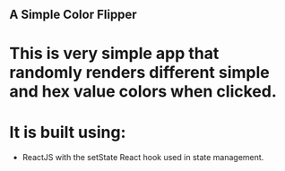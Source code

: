 ## A Simple Color Flipper

# This is very simple app that randomly renders different simple and hex value colors when clicked.
# It is built using:
- ReactJS with the setState React hook used in state management.